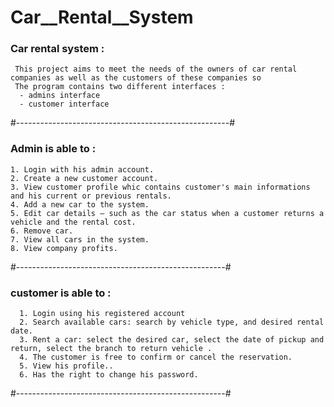 # Car__Rental__System
### Car rental system : 
     This project aims to meet the needs of the owners of car rental companies as well as the customers of these companies so
     The program contains two different interfaces :
      - admins interface 
      - customer interface
     
#-----------------------------------------------------#

### Admin is able to :
    1. Login with his admin account.
    2. Create a new customer account.
    3. View customer profile whic contains customer's main informations and his current or previous rentals.
    4. Add a new car to the system.
    5. Edit car details – such as the car status when a customer returns a vehicle and the rental cost.
    6. Remove car.
    7. View all cars in the system.
    8. View company profits.
 
 #----------------------------------------------------#
 
 ### customer is able to :
      1. Login using his registered account
      2. Search available cars: search by vehicle type, and desired rental date.
      3. Rent a car: select the desired car, select the date of pickup and return, select the branch to return vehicle .
      4. The customer is free to confirm or cancel the reservation.
      5. View his profile..
      6. Has the right to change his password.
      
#----------------------------------------------------#
     
